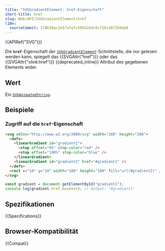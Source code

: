 ```yaml
---
title: "SVGGradientElement: href-Eigenschaft"
short-title: href
slug: Web/API/SVGGradientElement/href
l10n:
  sourceCommit: 178630ac2e57afefc585624dc8cf2bc487294eb0
---
```


{{APIRef("SVG")}}

Die **`href`**-Eigenschaft der [`SVGGradientElement`](/de/docs/Web/API/SVGGradientElement)-Schnittstelle, die nur gelesen werden kann, spiegelt das {{SVGAttr("href")}} oder das {{SVGAttr("xlink:href")}} {{deprecated_inline}} Attribut des gegebenen Elements wider.

## Wert

Ein [`SVGAnimatedString`](/de/docs/Web/API/SVGAnimatedString).

## Beispiele

### Zugriff auf die `href`-Eigenschaft

```html
<svg xmlns="http://www.w3.org/2000/svg" width="200" height="200">
  <defs>
    <linearGradient id="gradient1">
      <stop offset="0%" stop-color="red" />
      <stop offset="100%" stop-color="blue" />
    </linearGradient>
    <linearGradient id="gradient2" href="#gradient1" />
  </defs>
  <rect x="10" y="10" width="180" height="180" fill="url(#gradient2)" />
</svg>
```

```js
const gradient = document.getElementById("gradient2");
console.log(gradient.href.baseVal); // Output: "#gradient1"
```

## Spezifikationen

{{Specifications}}

## Browser-Kompatibilität

{{Compat}}
